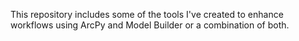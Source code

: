 This repository includes some of the tools I've created to enhance workflows using ArcPy and Model Builder or a combination of both.

